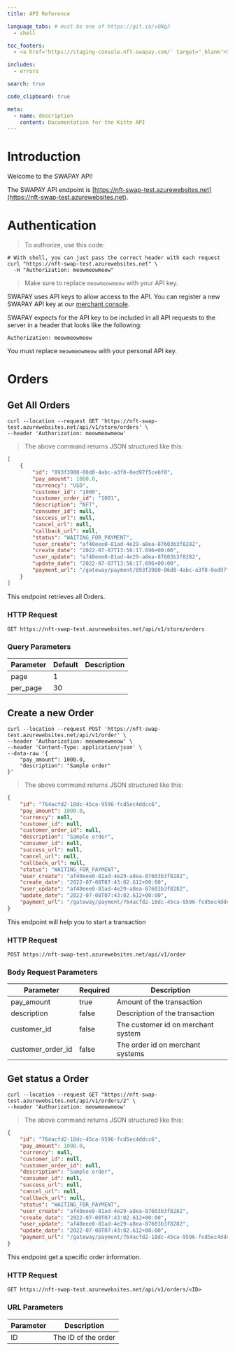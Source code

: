 ```yaml
---
title: API Reference

language_tabs: # must be one of https://git.io/vQNgJ
  - shell

toc_footers:
  - <a href='https://staging-console.nft-swapay.com/' target="_blank">Start here</a>

includes:
  - errors

search: true

code_clipboard: true

meta:
  - name: description
    content: Documentation for the Kittn API
---
```


# Introduction

Welcome to the SWAPAY API!

The SWAPAY API endpoint is [https://nft-swap-test.azurewebsites.net](https://nft-swap-test.azurewebsites.net).


# Authentication

> To authorize, use this code:


```shell
# With shell, you can just pass the correct header with each request
curl "https://nft-swap-test.azurewebsites.net" \
  -H "Authorization: meowmeowmeow"
```

> Make sure to replace `meowmeowmeow` with your API key.

SWAPAY uses API keys to allow access to the API. You can register a new SWAPAY API key at our [merchant console](https://staging-merchant.nft-swapay.com/).

SWAPAY expects for the API key to be included in all API requests to the server in a header that looks like the following:

`Authorization: meowmeowmeow`

<aside class="notice">
You must replace <code>meowmeowmeow</code> with your personal API key.
</aside>

# Orders

## Get All Orders

```shell
curl --location --request GET 'https://nft-swap-test.azurewebsites.net/api/v1/store/orders' \
--header 'Authorization: meowmeowmeow'
```

> The above command returns JSON structured like this:

```json
[
    {
        "id": "893f3980-06d0-4abc-a3f8-0ed97f5ce6f8",
        "pay_amount": 1000.0,
        "currency": "USD",
        "customer_id": "1000",
        "customer_order_id": "1001",
        "description": "NFT",
        "consumer_id": null,
        "success_url": null,
        "cancel_url": null,
        "callback_url": null,
        "status": "WAITING_FOR_PAYMENT",
        "user_create": "af40eee0-81ad-4e29-a8ea-87603b3f8282",
        "create_date": "2022-07-07T13:56:17.696+00:00",
        "user_update": "af40eee0-81ad-4e29-a8ea-87603b3f8282",
        "update_date": "2022-07-07T13:56:17.696+00:00",
        "payment_url": "/gateway/payment/893f3980-06d0-4abc-a3f8-0ed97f5ce6f8"
    }
]
```

This endpoint retrieves all Orders.

### HTTP Request

`GET https://nft-swap-test.azurewebsites.net/api/v1/store/orders`

### Query Parameters

Parameter | Default | Description
--------- | ------- | -----------
page | 1 | 
per_page | 30 | 


## Create a new Order


```shell
curl --location --request POST 'https://nft-swap-test.azurewebsites.net/api/v1/order' \
--header 'Authorization: meowmeowmeow' \
--header 'Content-Type: application/json' \
--data-raw '{
    "pay_amount": 1000.0,
    "description": "Sample order"
}'
```

> The above command returns JSON structured like this:

```json
{
    "id": "764acfd2-18dc-45ca-9596-fcd5ec4ddcc6",
    "pay_amount": 1000.0,
    "currency": null,
    "customer_id": null,
    "customer_order_id": null,
    "description": "Sample order",
    "consumer_id": null,
    "success_url": null,
    "cancel_url": null,
    "callback_url": null,
    "status": "WAITING_FOR_PAYMENT",
    "user_create": "af40eee0-81ad-4e29-a8ea-87603b3f8282",
    "create_date": "2022-07-08T07:43:02.612+00:00",
    "user_update": "af40eee0-81ad-4e29-a8ea-87603b3f8282",
    "update_date": "2022-07-08T07:43:02.612+00:00",
    "payment_url": "/gateway/payment/764acfd2-18dc-45ca-9596-fcd5ec4ddcc6"
}
```

This endpoint will help you to start a transaction

### HTTP Request

`POST https://nft-swap-test.azurewebsites.net/api/v1/order`

### Body Request Parameters

Parameter | Required | Description
--------- | -------- | -----------
pay_amount | true | Amount of the transaction 
description | false | Description of the transaction 
customer_id | false | The customer id on merchant system 
customer_order_id | false | The order id on merchant systems 

## Get status a Order

```shell
curl --location --request GET "https://nft-swap-test.azurewebsites.net/api/v1/orders/2" \
--header 'Authorization: meowmeowmeow'
```

> The above command returns JSON structured like this:

```json
{
    "id": "764acfd2-18dc-45ca-9596-fcd5ec4ddcc6",
    "pay_amount": 1000.0,
    "currency": null,
    "customer_id": null,
    "customer_order_id": null,
    "description": "Sample order",
    "consumer_id": null,
    "success_url": null,
    "cancel_url": null,
    "callback_url": null,
    "status": "WAITING_FOR_PAYMENT",
    "user_create": "af40eee0-81ad-4e29-a8ea-87603b3f8282",
    "create_date": "2022-07-08T07:43:02.612+00:00",
    "user_update": "af40eee0-81ad-4e29-a8ea-87603b3f8282",
    "update_date": "2022-07-08T07:43:02.612+00:00",
    "payment_url": "/gateway/payment/764acfd2-18dc-45ca-9596-fcd5ec4ddcc6"
}
```

This endpoint get a specific order information.

### HTTP Request

`GET https://nft-swap-test.azurewebsites.net/api/v1/orders/<ID>`

### URL Parameters

Parameter | Description
--------- | -----------
ID | The ID of the order

